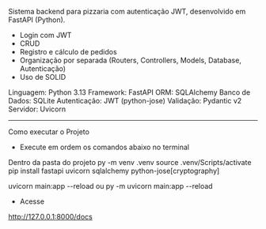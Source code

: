Sistema backend para pizzaria com autenticação JWT, desenvolvido em FastAPI (Python).

- Login com JWT
- CRUD
- Registro e cálculo de pedidos
- Organização por separada (Routers, Controllers, Models, Database, Autenticação)
- Uso de SOLID

Linguagem: Python 3.13
Framework: FastAPI
ORM: SQLAlchemy
Banco de Dados: SQLite
Autenticação: JWT (python-jose)
Validação: Pydantic v2
Servidor: Uvicorn

--------------------------------------------------------------------------------------

Como executar o Projeto


- Execute em ordem os comandos abaixo no terminal

Dentro da pasta do projeto
py -m venv .venv
source .venv/Scripts/activate
pip install fastapi uvicorn sqlalchemy python-jose[cryptography]

uvicorn main:app --reload
ou
py -m uvicorn main:app --reload 


- Acesse

http://127.0.0.1:8000/docs

